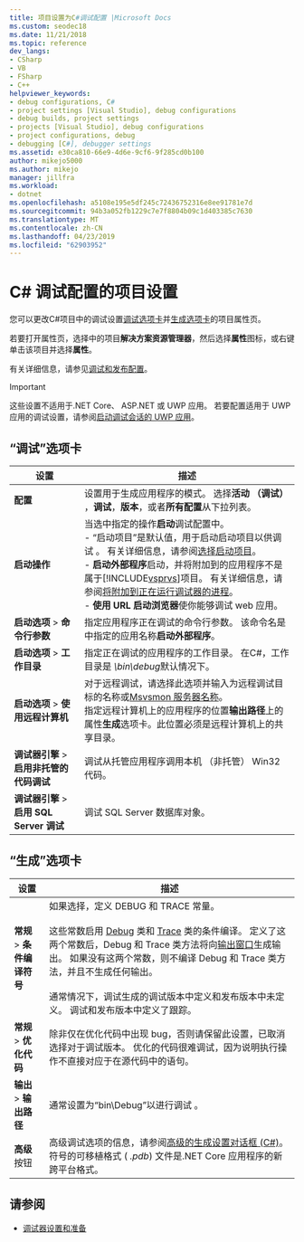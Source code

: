 ```yaml
---
title: 项目设置为C#调试配置 |Microsoft Docs
ms.custom: seodec18
ms.date: 11/21/2018
ms.topic: reference
dev_langs:
- CSharp
- VB
- FSharp
- C++
helpviewer_keywords:
- debug configurations, C#
- project settings [Visual Studio], debug configurations
- debug builds, project settings
- projects [Visual Studio], debug configurations
- project configurations, debug
- debugging [C#], debugger settings
ms.assetid: e30ca810-66e9-4d6e-9cf6-9f285cd0b100
author: mikejo5000
ms.author: mikejo
manager: jillfra
ms.workload:
- dotnet
ms.openlocfilehash: a5108e195e5df245c72436752316e8ee91781e7d
ms.sourcegitcommit: 94b3a052fb1229c7e7f8804b09c1d403385c7630
ms.translationtype: MT
ms.contentlocale: zh-CN
ms.lasthandoff: 04/23/2019
ms.locfileid: "62903952"
---
```

# <a name="project-settings-for--c-debug-configurations"></a>C# 调试配置的项目设置

您可以更改C#项目中的调试设置[调试选项卡](#debug-tab)并[生成选项卡](#build-tab)的项目属性页。

若要打开属性页，选择中的项目**解决方案资源管理器**，然后选择**属性**图标，或右键单击该项目并选择**属性**。

有关详细信息，请参见[调试和发布配置](how-to-set-debug-and-release-configurations.md)。

>[!IMPORTANT]
>这些设置不适用于.NET Core、 ASP.NET 或 UWP 应用。 若要配置适用于 UWP 应用的调试设置，请参阅[启动调试会话的 UWP 应用](start-a-debugging-session-for-a-store-app-in-visual-studio-vb-csharp-cpp-and-xaml.md)。

## <a name="debug-tab"></a>“调试”选项卡

|设置|描述|
|-------------------------------------| - |
| **配置** | 设置用于生成应用程序的模式。 选择**活动 （调试）** ，**调试**，**版本**，或者**所有配置**从下拉列表。 |
| **启动操作** | 当选中指定的操作**启动**调试配置中。<br />- “启动项目”是默认值，用于启动启动项目以供调试  。 有关详细信息，请参阅[选择启动项目](/previous-versions/visualstudio/visual-studio-2010/0s590bew(v=vs.100))。<br />- **启动外部程序**启动，并将附加到的应用程序不是属于[!INCLUDE[vsprvs](../code-quality/includes/vsprvs_md.md)]项目。 有关详细信息，请参阅[将附加到正在运行调试器的进程](attach-to-running-processes-with-the-visual-studio-debugger.md)。<br />- **使用 URL 启动浏览器**使你能够调试 web 应用。 |
| **启动选项** > **命令行参数** | 指定应用程序正在调试的命令行参数。 该命令名是中指定的应用名称**启动外部程序**。 |
| **启动选项** > **工作目录** | 指定正在调试的应用程序的工作目录。 在C#，工作目录是 *\bin\debug*默认情况下。
| **启动选项** > **使用远程计算机**|对于远程调试，请选择此选项并输入为远程调试目标的名称或[Msvsmon 服务器名称](../debugger/remote-debugging.md)。 <br />指定远程计算机上的应用程序的位置**输出路径**上的属性**生成**选项卡。此位置必须是远程计算机上的共享目录。
| **调试器引擎** > **启用非托管的代码调试** | 调试从托管应用程序调用本机 （非托管） Win32 代码。 |
| **调试器引擎** > **启用 SQL Server 调试** | 调试 SQL Server 数据库对象。 |

## <a name="build-tab"></a>“生成”选项卡

|设置|描述|
|-------------|-----------------|
|**常规** > **条件编译符号**|如果选择，定义 DEBUG 和 TRACE 常量。<br /><br /> 这些常数启用 [Debug](/dotnet/api/system.diagnostics.debug) 类和 [Trace](/dotnet/api/system.diagnostics.trace) 类的条件编译。 定义了这两个常数后，Debug 和 Trace 类方法将向[输出窗口](../ide/reference/output-window.md)生成输出。 如果没有这两个常数，则不编译 Debug 和 Trace 类方法，并且不生成任何输出。<br /><br />通常情况下，调试生成的调试版本中定义和发布版本中未定义。 调试和发布版本中定义了跟踪。|
|**常规** > **优化代码**|除非仅在优化代码中出现 bug，否则请保留此设置，已取消选择对于调试版本。 优化的代码很难调试，因为说明执行操作不直接对应于在源代码中的语句。|
|**输出** > **输出路径**|通常设置为“bin\Debug”以进行调试  。|
|**高级**按钮|高级调试选项的信息，请参阅[高级的生成设置对话框 (C#)](../ide/reference/advanced-build-settings-dialog-box-csharp.md)。 符号的可移植格式 ( *.pdb*) 文件是.NET Core 应用程序的新跨平台格式。

## <a name="see-also"></a>请参阅
- [调试器设置和准备](../debugger/debugger-settings-and-preparation.md)